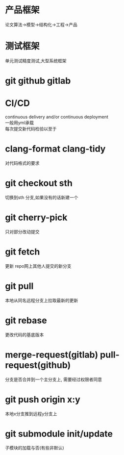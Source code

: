 # 产品框架
论文算法->模型->结构化->工程->产品

# 测试框架
单元测试精度测试,大型系统框架

# git github gitlab

# CI/CD 
continuous delivery and/or continuous deployment \
一般用yml承载 \
每次提交新代码检验以至于

# clang-format clang-tidy
对代码格式的要求

# git checkout sth
切换到sth 分支,如果没有的话新建一个

# git cherry-pick
只对部分改动提交

# git fetch
更新 repo网上其他人提交的新分支

# git pull
本地从同名远程分支上拉取最新的更新

# git rebase
更改代码的基底版本

# merge-request(gitlab) pull-request(github)
分支是否合并到一个主分支上, 需要经过权限者同意

# git push origin x:y
本地x分支推到远程y分支上

# git submodule init/update
子模块的加载与否(有些非默认)